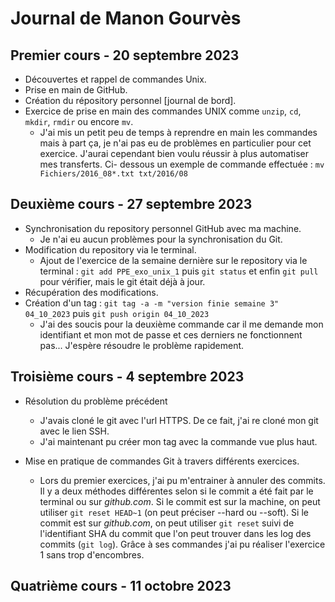 # Journal de Manon Gourvès

## Premier cours - 20 septembre 2023

* Découvertes et rappel de commandes Unix.
* Prise en main de GitHub.
* Création du répository personnel [journal de bord].
* Exercice de prise en main des commandes UNIX comme `unzip`, `cd`, `mkdir`, `rmdir` ou encore `mv`.
  - J'ai mis un petit peu de temps à reprendre en main les commandes mais à part ça, je n'ai pas eu de problèmes        en particulier pour cet exercice. J'aurai cependant bien voulu réussir à plus automatiser mes transferts. Ci-         dessous un exemple de commande effectuée : `mv Fichiers/2016_08*.txt txt/2016/08`


## Deuxième cours - 27 septembre 2023

* Synchronisation du repository personnel GitHub avec ma machine.
  - Je n'ai eu aucun problèmes pour la synchronisation du Git.
* Modification du repository via le terminal.
  - Ajout de l'exercice de la semaine dernière sur le repository via le terminal : `git add PPE_exo_unix_1` puis `git status` et enfin `git pull` pour vérifier, mais le git était déjà à jour.
* Récupération des modifications.
* Création d'un tag : `git tag -a -m "version finie semaine 3" 04_10_2023` puis `git push origin 04_10_2023`
  - J'ai des soucis pour la deuxième commande car il me demande mon identifiant et mon mot de passe et ces derniers ne fonctionnent pas... J'espère résoudre le problème rapidement.


## Troisième cours - 4 septembre 2023

* Résolution du problème précédent
  - J'avais cloné le git avec l'url HTTPS. De ce fait, j'ai re cloné mon git avec le lien SSH.
  - J'ai maintenant pu créer mon tag avec la commande vue plus haut.

* Mise en pratique de commandes Git à travers différents exercices.
  - Lors du premier exercices, j'ai pu m'entrainer à annuler des commits. Il y a deux méthodes différentes selon si le commit a été fait par le terminal ou sur _github.com_. Si le commit est sur la machine, on peut utiliser `git reset HEAD~1` (on peut préciser --hard ou --soft). Si le commit est sur _github.com_, on peut utiliser `git reset` suivi de l'identifiant SHA du commit que l'on peut trouver dans les log des commits (`git log`). Grâce à ses commandes j'ai pu réaliser l'exercice 1 sans trop d'encombres.






## Quatrième cours - 11 octobre 2023


